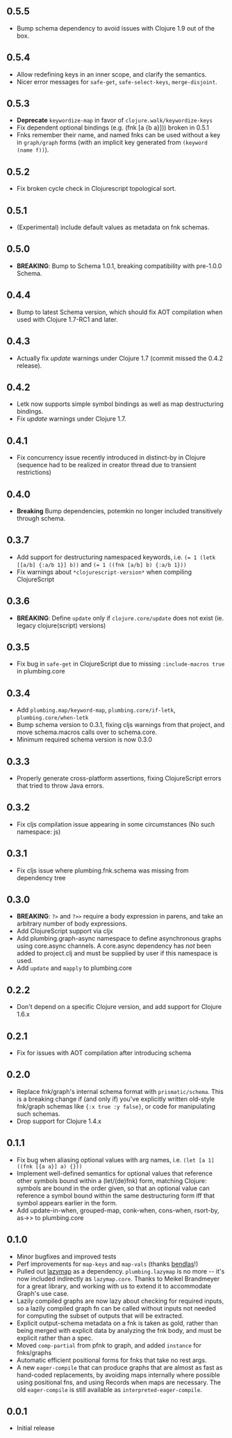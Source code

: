 ## 0.5.5 
 * Bump schema dependency to avoid issues with Clojure 1.9 out of the box.

## 0.5.4
 * Allow redefining keys in an inner scope, and clarify the semantics.
 * Nicer error messages for `safe-get`, `safe-select-keys`, `merge-disjoint`.

## 0.5.3
 * **Deprecate** `keywordize-map` in favor of `clojure.walk/keywordize-keys`
 * Fix dependent optional bindings (e.g. (fnk [a {b a}])) broken in 0.5.1
 * Fnks remember their name, and named fnks can be used without a key in `graph/graph` forms (with an implicit key generated from `(keyword (name f))`).

## 0.5.2
 * Fix broken cycle check in Clojurescript topological sort.

## 0.5.1
 * (Experimental) include default values as metadata on fnk schemas.

## 0.5.0
 * **BREAKING**: Bump to Schema 1.0.1, breaking compatibility with pre-1.0.0 Schema.

## 0.4.4
 * Bump to latest Schema version, which should fix AOT compilation when used with Clojure 1.7-RC1 and later. 

## 0.4.3
 * Actually fix *update* warnings under Clojure 1.7 (commit missed the 0.4.2 release).

## 0.4.2
 * Letk now supports simple symbol bindings as well as map destructuring bindings.
 * Fix *update* warnings under Clojure 1.7.

## 0.4.1 
 * Fix concurrency issue recently introduced in distinct-by in Clojure (sequence had to be realized in creator thread due to transient restrictions)

## 0.4.0
 * **Breaking** Bump dependencies, potemkin no longer included transitively through schema.  

## 0.3.7
 * Add support for destructuring namespaced keywords, i.e.
   `(= 1 (letk [[a/b] {:a/b 1}] b))` and `(= 1 ((fnk [a/b] b) {:a/b 1}))`
 * Fix warnings about `*clojurescript-version*` when compiling ClojureScript

## 0.3.6
 * **BREAKING**: Define `update` only if `clojure.core/update` does not exist (ie. legacy clojure(script) versions)

## 0.3.5
 * Fix bug in `safe-get` in ClojureScript due to missing `:include-macros true` in plumbing.core

## 0.3.4
 * Add `plumbing.map/keyword-map`, `plumbing.core/if-letk`, `plumbing.core/when-letk`
 * Bump schema version to 0.3.1, fixing cljs warnings from that project, and move schema.macros calls over to schema.core.
 * Minimum required schema version is now 0.3.0

## 0.3.3
 * Properly generate cross-platform assertions, fixing ClojureScript errors that tried to throw Java errors.

## 0.3.2
 * Fix cljs compilation issue appearing in some circumstances (No such namespace: js)

## 0.3.1
 * Fix cljs issue where plumbing.fnk.schema was missing from dependency tree

## 0.3.0
 * **BREAKING**: `?>` and `?>>` require a body expression in parens, and take an arbitrary number of body expressions. 
 * Add ClojureScript support via cljx
 * Add plumbing.graph-async namespace to define asynchronous graphs using core.async channels. A core.async dependency has *not* been added to project.clj and must be supplied by user if this namespace is used.
 * Add `update` and `mapply` to plumbing.core

## 0.2.2
 * Don't depend on a specific Clojure version, and add support for Clojure 1.6.x

## 0.2.1
 * Fix for issues with AOT compilation after introducing schema

## 0.2.0
 * Replace fnk/graph's internal schema format with `prismatic/schema`.  This is a breaking change if (and only if) you've explicitly written old-style fnk/graph schemas like `{:x true :y false}`, or code for manipulating such schemas.
 * Drop support for Clojure 1.4.x

## 0.1.1
 * Fix bug when aliasing optional values with arg names, i.e. `(let [a 1] ((fnk [{a a}] a) {}))`
 * Implement well-defined semantics for optional values that reference other symbols bound within a (let/(de)fnk) form, matching Clojure: symbols are bound in the order given, so that an optional value can reference a symbol bound within the same destructuring form iff that symbol appears earlier in the form.
 * Add update-in-when, grouped-map, conk-when, cons-when, rsort-by, as->> to plumbing.core

## 0.1.0
 * Minor bugfixes and improved tests
 * Perf improvements for `map-keys` and `map-vals` (thanks [bendlas](https://github.com/bendlas)!)
 * Pulled out [lazymap](https://bitbucket.org/kotarak/lazymap) as a dependency.  `plumbing.lazymap` is no more -- it's now included indirectly as `lazymap.core`.  Thanks to Meikel Brandmeyer for a great library, and working with us to extend it to accommodate Graph's use case.
 * Lazily compiled graphs are now lazy about checking for required inputs, so a lazily compiled graph fn can be called without inputs not needed for computing the subset of outputs that will be extracted.
 * Explicit output-schema metadata on a fnk is taken as gold, rather than being merged with explicit data by analyzing the fnk body, and must be explicit rather than a spec.
 * Moved `comp-partial` from pfnk to graph, and added `instance` for fnks/graphs
 * Automatic efficient positional forms for fnks that take no rest args.
 * A new `eager-compile` that can produce graphs that are almost as fast as hand-coded replacements, by avoiding maps internally where possible using positional fns, and using Records when maps are necessary.  The old `eager-compile` is still available as `interpreted-eager-compile`.

## 0.0.1
 * Initial release
